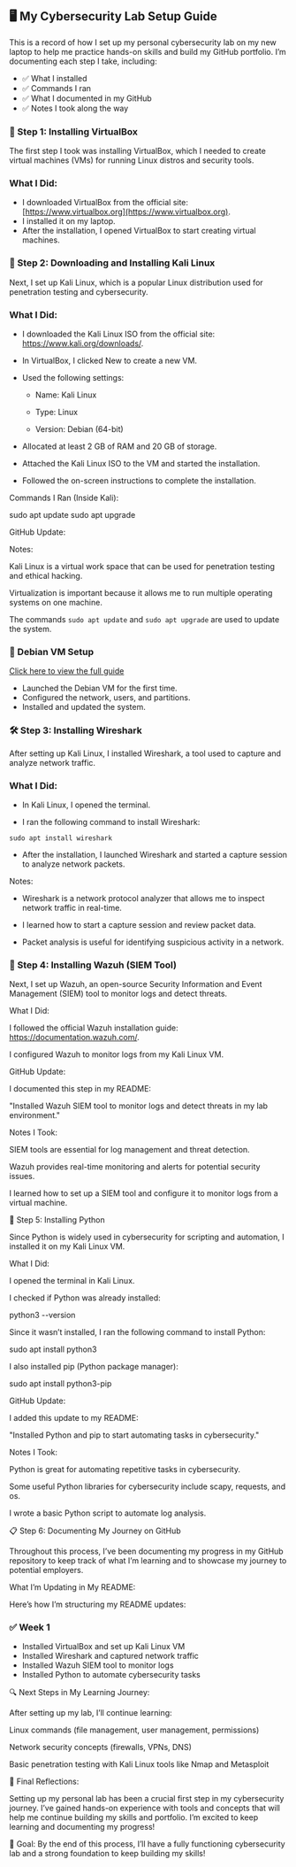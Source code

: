 ## 🖥️ My Cybersecurity Lab Setup Guide ##

This is a record of how I set up my personal cybersecurity lab on my new laptop to help me practice hands-on skills and build my GitHub portfolio. I’m documenting each step I take, including:
- ✅ What I installed
- ✅ Commands I ran
- ✅ What I documented in my GitHub
- ✅ Notes I took along the way


### **🚀 Step 1: Installing VirtualBox**  
The first step I took was installing VirtualBox, which I needed to create virtual machines (VMs) for running Linux distros and security tools.

### **What I Did:**  
- I downloaded VirtualBox from the official site: [https://www.virtualbox.org](https://www.virtualbox.org).  
- I installed it on my laptop.  
- After the installation, I opened VirtualBox to start creating virtual machines.

### **🐧 Step 2: Downloading and Installing Kali Linux**

Next, I set up Kali Linux, which is a popular Linux distribution used for penetration testing and cybersecurity.

### **What I Did:**

- I downloaded the Kali Linux ISO from the official site: https://www.kali.org/downloads/.

- In VirtualBox, I clicked New to create a new VM.

- Used the following settings:

    - Name: Kali Linux

    - Type: Linux

    - Version: Debian (64-bit)

- Allocated at least 2 GB of RAM and 20 GB of storage.

- Attached the Kali Linux ISO to the VM and started the installation.

- Followed the on-screen instructions to complete the installation.

Commands I Ran (Inside Kali):

sudo apt update
sudo apt upgrade

GitHub Update:

Notes:

Kali Linux is a virtual work space that can be used for penetration testing and ethical hacking.

Virtualization is important because it allows me to run multiple operating systems on one machine.

The commands `sudo apt update` and `sudo apt upgrade` are used to update the system.

### 🚀 Debian VM Setup
[Click here to view the full guide](./Dabian_Setup.md)
- Launched the Debian VM for the first time.
- Configured the network, users, and partitions.
- Installed and updated the system.

### **🛠️ Step 3: Installing Wireshark**

After setting up Kali Linux, I installed Wireshark, a tool used to capture and analyze network traffic.

### **What I Did:**

- In Kali Linux, I opened the terminal.

- I ran the following command to install Wireshark:

`sudo apt install wireshark`

- After the installation, I launched Wireshark and started a capture session to analyze network packets.

Notes:

- Wireshark is a network protocol analyzer that allows me to inspect network traffic in real-time.

- I learned how to start a capture session and review packet data.

- Packet analysis is useful for identifying suspicious activity in a network.

### **🔐 Step 4: Installing Wazuh (SIEM Tool)**

Next, I set up Wazuh, an open-source Security Information and Event Management (SIEM) tool to monitor logs and detect threats.

What I Did:

I followed the official Wazuh installation guide: https://documentation.wazuh.com/.

I configured Wazuh to monitor logs from my Kali Linux VM.

GitHub Update:

I documented this step in my README:

"Installed Wazuh SIEM tool to monitor logs and detect threats in my lab environment."

Notes I Took:

SIEM tools are essential for log management and threat detection.

Wazuh provides real-time monitoring and alerts for potential security issues.

I learned how to set up a SIEM tool and configure it to monitor logs from a virtual machine.

🐍 Step 5: Installing Python

Since Python is widely used in cybersecurity for scripting and automation, I installed it on my Kali Linux VM.

What I Did:

I opened the terminal in Kali Linux.

I checked if Python was already installed:

python3 --version

Since it wasn’t installed, I ran the following command to install Python:

sudo apt install python3

I also installed pip (Python package manager):

sudo apt install python3-pip

GitHub Update:

I added this update to my README:

"Installed Python and pip to start automating tasks in cybersecurity."

Notes I Took:

Python is great for automating repetitive tasks in cybersecurity.

Some useful Python libraries for cybersecurity include scapy, requests, and os.

I wrote a basic Python script to automate log analysis.

📋 Step 6: Documenting My Journey on GitHub

Throughout this process, I’ve been documenting my progress in my GitHub repository to keep track of what I’m learning and to showcase my journey to potential employers.

What I’m Updating in My README:

Here’s how I’m structuring my README updates:

### ✅ Week 1
- Installed VirtualBox and set up Kali Linux VM
- Installed Wireshark and captured network traffic
- Installed Wazuh SIEM tool to monitor logs
- Installed Python to automate cybersecurity tasks

🔍 Next Steps in My Learning Journey:

After setting up my lab, I’ll continue learning:

Linux commands (file management, user management, permissions)

Network security concepts (firewalls, VPNs, DNS)

Basic penetration testing with Kali Linux tools like Nmap and Metasploit

🏁 Final Reflections:

Setting up my personal lab has been a crucial first step in my cybersecurity journey. I’ve gained hands-on experience with tools and concepts that will help me continue building my skills and portfolio. I’m excited to keep learning and documenting my progress!

🎯 Goal: By the end of this process, I’ll have a fully functioning cybersecurity lab and a strong foundation to keep building my skills!

